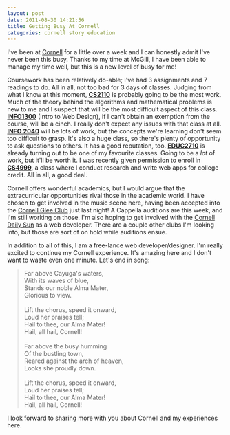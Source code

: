 ```yaml
---
layout: post
date: 2011-08-30 14:21:56
title: Getting Busy At Cornell
categories: cornell story education
---
```


I've been at [Cornell][cornell] for a little over a week and I can honestly admit I've never been this busy. Thanks to my time at McGill, I have been able to manage my time well, but this is a new level of busy for me!

Coursework has been relatively do-able; I've had 3 assignments and 7 readings to do. All in all, not too bad for 3 days of classes. Judging from what I know at this moment, [**CS2110**][cs2110] is probably going to be the most work. Much of the theory behind the algorithms and mathematical problems is new to me and I suspect that will be the most difficult aspect of this class. [**INFO1300**][info1300] (Intro to Web Design), if I can't obtain an exemption from the course, will be a cinch. I really don't expect any issues with that class at all. [**INFO 2040**][info2040] will be lots of work, but the concepts we're learning don't seem too difficult to grasp. It's also a huge class, so there's plenty of opportunity to ask questions to others. It has a good reputation, too. [**EDUC2710**][educ2710] is already turning out to be one of my favourite classes. Going to be a _lot_ of work, but it'll be worth it. I was recently given permission to enroll in [**CS4999**][cs4999], a class where I conduct research and write web apps for college credit. All in all, a good deal.

Cornell offers wonderful academics, but I would argue that the extracurricular opportunities rival those in the academic world. I have chosen to get involved in the music scene here, having been accepted into the [Cornell Glee Club][gleeclub] just last night! A Cappella auditions are this week, and I'm still working on those. I'm also hoping to get involved with the [Cornell Daily Sun][cornellsun] as a web developer. There are a couple other clubs I'm looking into, but those are sort of on hold while auditions ensue.

In addition to all of this, I am a free-lance web developer/designer. I'm really excited to continue my Cornell experience. It's amazing here and I don't want to waste even one minute. Let's end in song:

>	Far above Cayuga's waters,<br />
>	With its waves of blue,<br />
>	Stands our noble Alma Mater,<br />
>	Glorious to view.<br />
>	<br />
>	Lift the chorus, speed it onward,<br />
>	Loud her praises tell;<br />
>	Hail to thee, our Alma Mater!<br />
>	Hail, all hail, Cornell!<br />
>	<br />
>	Far above the busy humming<br />
>	Of the bustling town,<br />
>	Reared against the arch of heaven,<br />
>	Looks she proudly down.<br />
>	<br />
>	Lift the chorus, speed it onward,<br />
>	Loud her praises tell;<br />
>	Hail to thee, our Alma Mater!<br />
>	Hail, all hail, Cornell!
	
I look forward to sharing more with you about Cornell and my experiences here.

[cornell]: http://www.cornell.edu/
[cs2110]: http://courses.cornell.edu/preview_course.php?catoid=12&coid=90911
[info1300]: http://www.infosci.cornell.edu/ugrad/CalsMajor.htm
[info2040]: http://courses.cornell.edu/preview_course.php?catoid=12&coid=93470
[educ2710]: http://courses.cornell.edu/preview_course.php?catoid=12&coid=91639
[cs4999]: http://courses.cornell.edu/preview_course.php?catoid=12&coid=90949&print
[gleeclub]: http://www.gleeclub.com/
[cornellsun]: http://www.cornellsun.com/
